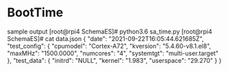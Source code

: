# BootTime

sample output
[root@rpi4 SchemaES]# python3.6 sa_time.py
[root@rpi4 SchemaES]# cat data.json
{
    "date": "2021-09-22T16:05:44.621685Z",
    "test_config": {
        "cpumodel": "Cortex-A72",
        "kversion": "5.4.60-v8.1.el8",
        "maxMHz": "1500.0000",
        "numcores": "4",
        "systemtgt": "multi-user.target"
    },
    "test_data": {
        "initrd": "NULL",
        "kernel": "1.983",
        "userspace": "29.270"
    }
}
